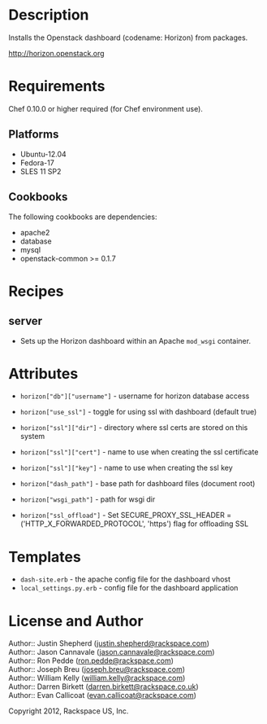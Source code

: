 Description
===========

Installs the Openstack dashboard (codename: Horizon) from packages.

http://horizon.openstack.org

Requirements
============

Chef 0.10.0 or higher required (for Chef environment use).

Platforms
--------

* Ubuntu-12.04
* Fedora-17
* SLES 11 SP2

Cookbooks
---------

The following cookbooks are dependencies:

* apache2
* database
* mysql
* openstack-common >= 0.1.7

Recipes
=======

server
------
* Sets up the Horizon dashboard within an Apache `mod_wsgi` container. 

Attributes 
==========

* `horizon["db"]["username"]` - username for horizon database access

* `horizon["use_ssl"]` - toggle for using ssl with dashboard (default true)
* `horizon["ssl"]["dir"]` - directory where ssl certs are stored on this system
* `horizon["ssl"]["cert"]` - name to use when creating the ssl certificate
* `horizon["ssl"]["key"]` - name to use when creating the ssl key

* `horizon["dash_path"]` - base path for dashboard files (document root)
* `horizon["wsgi_path"]` - path for wsgi dir
* `horizon["ssl_offload"]` - Set SECURE_PROXY_SSL_HEADER = ('HTTP_X_FORWARDED_PROTOCOL', 'https') flag for offloading SSL

Templates
=====

* `dash-site.erb` - the apache config file for the dashboard vhost
* `local_settings.py.erb` - config file for the dashboard application


License and Author
==================

Author:: Justin Shepherd (<justin.shepherd@rackspace.com>)  
Author:: Jason Cannavale (<jason.cannavale@rackspace.com>)  
Author:: Ron Pedde (<ron.pedde@rackspace.com>)  
Author:: Joseph Breu (<joseph.breu@rackspace.com>)  
Author:: William Kelly (<william.kelly@rackspace.com>)  
Author:: Darren Birkett (<darren.birkett@rackspace.co.uk>)  
Author:: Evan Callicoat (<evan.callicoat@rackspace.com>)  

Copyright 2012, Rackspace US, Inc.  
